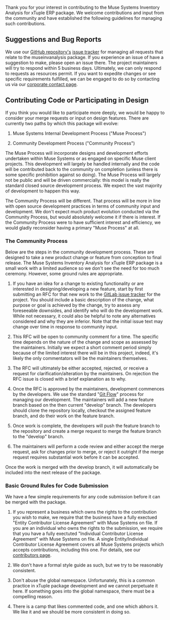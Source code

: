 Thank you for your interest in contributing to the Muse Systems Inventory Analysis for xTuple ERP package.  We welcome contributions and input from the community and have established the following guidelines for managing such contributions.

Suggestions and Bug Reports
---------------------------
We use our <a href="https://github.com/MuseSystems/museinvanalysis" target="_blank">GitHub repository's</a> <a href="https://github.com/MuseSystems/museinvanalysis/issues" target="_blank">issue tracker</a> for managing all requests that relate to the museinvanalysis package.  If you experience an issue of have a suggestion to make, please open an issue there.  The project maintainers will try to respond within 5 business days.  Ultimately, we can only respond to requests as resources permit.  If you want to expedite changes or see specific requirements fulfilled, we can be engaged to do so by contacting us via our <a href="https://muse.systems/contact/" target="_blank">corporate contact page</a>.

Contributing Code or Participating in Design
---------------------------------------------
If you think you would like to participate more deeply, we would be happy to consider your merge requests or input on design features.  There are currently two paths by which this package will evolve:

1) Muse Systems Internal Development Process ("Muse Process")

2) Community Development Process ("Community Process")

The Muse Process will incorporate designs and development efforts undertaken within Muse Systems or as engaged on specific Muse client projects.  This development will largely be handled internally and the code will be contributed back to the community on completion (unless there is some specific prohibition against so doing).  The Muse Process will largely not be public and will be driven commercially: this model is really the standard closed source development process.  We expect the vast majority of development to happen this way.

The Community Process will be different.  That process will be more in line with open source development practices in terms of community input and development.  We don't expect much product evolution conducted via the Community Process, but would absolutely welcome it if there is interest.  If the Community Process were to have sufficient interest and efficiency, we would gladly reconsider having a primary "Muse Process" at all.

### The Community Process
Below are the steps in the community development process.  These are designed to take a new product change or feature from conception to final release.  The Muse Systems Inventory Analysis for xTuple ERP package is a small work with a limited audience so we don't see the need for too much ceremony.  However, some ground rules are appropriate.

1) If you have an idea for a change to existing functionality or are interested in designing/developing a new feature, start by first submitting an RFC for that new work to the <a href="https://github.com/MuseSystems/museinvanalysis/issues" target="_blank">GitLab issue tracker</a> for the project.  You should include a basic description of the change, what purpose or goal is achieved by the change, try to assess any foreseeable downsides, and identify who will do the development work.  While not necessary, it could also be helpful to note any alternatives considered and why they are inferior.  Note that the initial issue text may change over time in response to community input.

2) This RFC will be open to community comment for a time.  The specific time depends on the nature of the change and scope as assessed by the maintainers.  Initially we expect a short comment period simply because of the limited interest there will be in this project, indeed, it's likely the only commentators will be the maintainers themselves.

3) The RFC will ultimately be either accepted, rejected, or receive a request for clarification/alteration by the maintainers.  On rejection the RFC issue is closed with a brief explanation as to why.

4) Once the RFC is approved by the maintainers, development commences by the developers.  We use the standard "<a href="https://www.atlassian.com/git/tutorials/comparing-workflows#gitflow-workflow" target="_blank">Git Flow</a>" process for managing our development.  The maintainers will add a new feature branch based on the then current "develop" branch.  The developers should clone the repository locally, checkout the assigned feature branch, and do their work on the feature branch.

5) Once work is complete, the developers will push the feature branch to the repository and create a merge request to merge the feature branch to the "develop" branch.

6) The maintainers will perform a code review and either accept the merge request, ask for changes prior to merge, or reject it outright if the merge request requires substantial work before it can be accepted.

Once the work is merged with the develop branch, it will automatically be included into the next release of the package.

### Basic Ground Rules for Code Submission
We have a few simple requirements for any code submission before it can be merged with the package.

1) If you represent a business which owns the rights to the contribution you wish to make, we require that the business have a fully exectued "Entity Contributor License Agreement" with Muse Systems on file.  If you are an individual who owns the rights to the submission, we require that you have a fully exectuted "Individual Contributor License Agreement" with Muse Systems on file.  A single Entity/Individual Contributor License Agreement covers all Muse Systems projects which accepts contributions, including this one.  For details, see our <a href="https://muse.systems/products/contributors" target="_blank">contributors page</a>.

2) We don't have a formal style guide as such, but we try to be reasonably consistent.

3) Don't abuse the global namespace.  Unfortunately, this is a common practice in xTuple package development and we cannot perpetuate it here.  If something goes into the global namespace, there must be a compelling reason.

4) There is a camp that likes commented code, and one which abhors it.  We like it and we should be more consistent in doing so.


